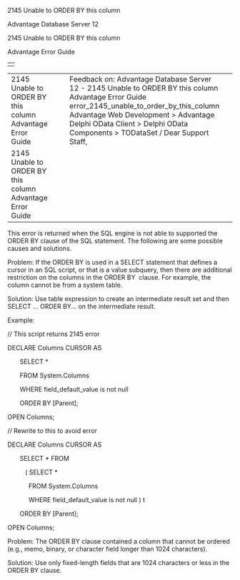 2145 Unable to ORDER BY this column




Advantage Database Server 12  

2145 Unable to ORDER BY this column

Advantage Error Guide

|  |
| --- |
|  |

|  |  |  |  |  |
| --- | --- | --- | --- | --- |
| 2145 Unable to ORDER BY this column  Advantage Error Guide |  |  | Feedback on: Advantage Database Server 12 - 2145 Unable to ORDER BY this column Advantage Error Guide error\_2145\_unable\_to\_order\_by\_this\_column Advantage Web Development > Advantage Delphi OData Client > Delphi OData Components > TODataSet / Dear Support Staff, |  |
| 2145 Unable to ORDER BY this column  Advantage Error Guide |  |  |  |  |

This error is returned when the SQL engine is not able to supported the ORDER BY clause of the SQL statement. The following are some possible causes and solutions.

Problem: If the ORDER BY is used in a SELECT statement that defines a cursor in an SQL script, or that is a value subquery, then there are additional restriction on the columns in the ORDER BY  clause. For example, the column cannot be from a system table.

Solution: Use table expression to create an intermediate result set and then SELECT ... ORDER BY... on the intermediate result.

Example:

// This script returns 2145 error

DECLARE Columns CURSOR AS

       SELECT \*

       FROM System.Columns

       WHERE field\_default\_value is not null

       ORDER BY [Parent];

OPEN Columns;

// Rewrite to this to avoid error

DECLARE Columns CURSOR AS

       SELECT \* FROM

          ( SELECT \*

            FROM System.Columns

            WHERE field\_default\_value is not null ) t

       ORDER BY [Parent];

OPEN Columns;

Problem: The ORDER BY clause contained a column that cannot be ordered (e.g., memo, binary, or character field longer than 1024 characters).

Solution: Use only fixed-length fields that are 1024 characters or less in the ORDER BY clause.